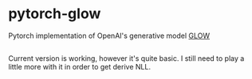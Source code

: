# pytorch-glow

Pytorch implementation of OpenAI's generative model [GLOW](https://github.com/openai/glow)


##
Current version is working, however it's quite basic. I still need to play a little more with it in order to get derive NLL. 
